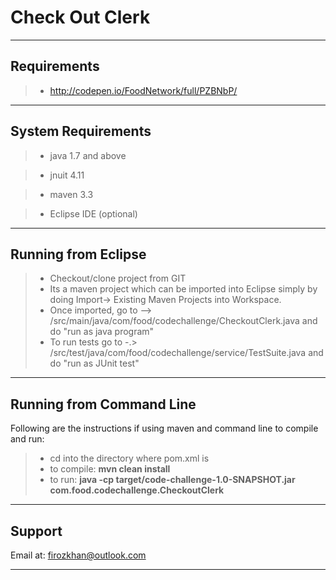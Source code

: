 Check Out Clerk
=====================

----------

Requirements
-------------

> - http://codepen.io/FoodNetwork/full/PZBNbP/


----------


System Requirements
-------------

> - java 1.7 and above

> - jnuit 4.11

> - maven 3.3

> - Eclipse IDE (optional)

----------

Running from Eclipse
-------------

> - Checkout/clone project from GIT
> - Its a maven project which can be imported into Eclipse simply by doing Import-> Existing Maven Projects into Workspace. 
> - Once imported, go to --> /src/main/java/com/food/codechallenge/CheckoutClerk.java and do "run as java program"
> - To run tests go to -.> /src/test/java/com/food/codechallenge/service/TestSuite.java and do "run as JUnit test"

----------

Running from Command Line
-------------

Following are the instructions if using maven and command line to compile and run:
> - cd into the directory where pom.xml is
> - to compile: **mvn clean install**
> - to run: **java -cp target/code-challenge-1.0-SNAPSHOT.jar com.food.codechallenge.CheckoutClerk**


----------

Support
-------------
Email at: firozkhan@outlook.com

----------
